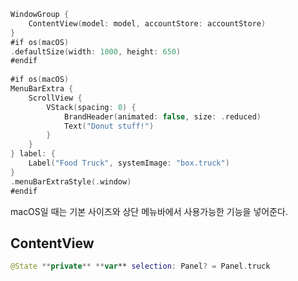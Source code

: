 ```swift
WindowGroup {
    ContentView(model: model, accountStore: accountStore)
}
#if os(macOS)
.defaultSize(width: 1000, height: 650)
#endif
        
#if os(macOS)
MenuBarExtra {
	ScrollView {
		VStack(spacing: 0) {
			BrandHeader(animated: false, size: .reduced)
            Text("Donut stuff!")
		}
    }
} label: {
	Label("Food Truck", systemImage: "box.truck")
}
.menuBarExtraStyle(.window)
#endif
```

macOS일 때는 기본 사이즈와 상단 메뉴바에서 사용가능한 기능을 넣어준다.

## ContentView
```swift 
@State **private** **var** selection: Panel? = Panel.truck
```

